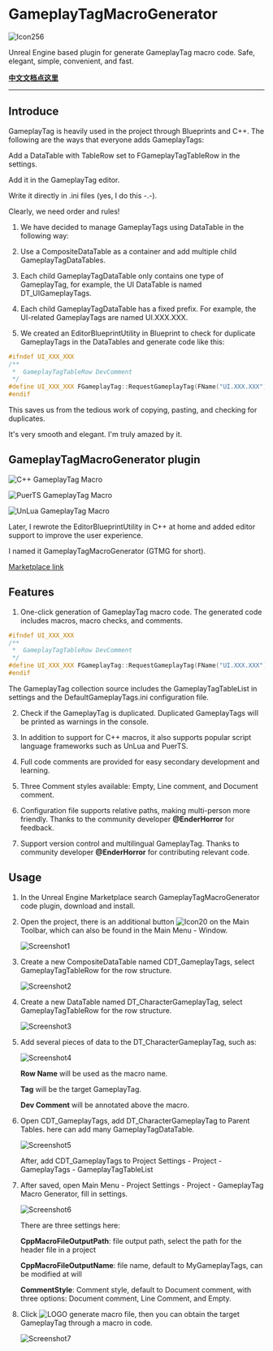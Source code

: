 # GameplayTagMacroGenerator

![Icon256](https://raw.githubusercontent.com/shpz/GameplayTagMacroGenerator/master/images/Icon256.png "LOGO")

Unreal Engine based plugin for generate GameplayTag macro code. Safe, elegant, simple, convenient, and fast.

[**中文文档点这里**](https://zhuanlan.zhihu.com/p/617792556)

---------

## Introduce
GameplayTag is heavily used in the project through Blueprints and C++. The following are the ways that everyone adds GameplayTags:

Add a DataTable with TableRow set to FGameplayTagTableRow in the settings.

Add it in the GameplayTag editor.

Write it directly in .ini files (yes, I do this -.-).

Clearly, we need order and rules!

1. We have decided to manage GameplayTags using DataTable in the following way:

2. Use a CompositeDataTable as a container and add multiple child GameplayTagDataTables.

3. Each child GameplayTagDataTable only contains one type of GameplayTag, for example, the UI DataTable is named DT_UIGameplayTags.

4. Each child GameplayTagDataTable has a fixed prefix. For example, the UI-related GameplayTags are named UI.XXX.XXX.

5. We created an EditorBlueprintUtility in Blueprint to check for duplicate GameplayTags in the DataTables and generate code like this:
``` C++
#ifndef UI_XXX_XXX
/**
 *	GameplayTagTableRow DevComment
 */
#define UI_XXX_XXX FGameplayTag::RequestGameplayTag(FName("UI.XXX.XXX"))
#endif
```

This saves us from the tedious work of copying, pasting, and checking for duplicates.

It's very smooth and elegant. I'm truly amazed by it.

## GameplayTagMacroGenerator plugin

![C++ GameplayTag Macro](https://github.com/shpz/GameplayTagMacroGenerator/assets/23391532/9eee9f1b-2f44-4a99-b220-485c9b9bc18d)

![PuerTS GameplayTag Macro](https://github.com/shpz/GameplayTagMacroGenerator/assets/23391532/bb372095-24df-4354-a623-ef43b8784ebc)

![UnLua GameplayTag Macro](https://github.com/shpz/GameplayTagMacroGenerator/assets/23391532/e1fb780b-2ae2-42ff-ab17-a83bfa1e35be)

Later, I rewrote the EditorBlueprintUtility in C++ at home and added editor support to improve the user experience.

I named it GameplayTagMacroGenerator (GTMG for short).

[Marketplace link](https://www.unrealengine.com/marketplace/zh-CN/product/7fcb315a0984496092e5ee3bc48b2606)

## Features

1. One-click generation of GameplayTag macro code. The generated code includes macros, macro checks, and comments.
``` C++
#ifndef UI_XXX_XXX
/**
 *	GameplayTagTableRow DevComment
 */
#define UI_XXX_XXX FGameplayTag::RequestGameplayTag(FName("UI.XXX.XXX"))
#endif
```
The GameplayTag collection source includes the GameplayTagTableList in settings and the DefaultGameplayTags.ini configuration file.

2. Check if the GameplayTag is duplicated. Duplicated GameplayTags will be printed as warnings in the console.

3. In addition to support for C++ macros, it also supports popular script language frameworks such as UnLua and PuerTS.

4. Full code comments are provided for easy secondary development and learning.

5. Three Comment styles available: Empty, Line comment, and Document comment.

6. Configuration file supports relative paths, making multi-person more friendly. Thanks to the community developer **@EnderHorror** for feedback.

7. Support version control and multilingual GameplayTag. Thanks to community developer **@EnderHorror** for contributing relevant code.

## Usage

1. In the Unreal Engine Marketplace search GameplayTagMacroGenerator code plugin, download and install.

2. Open the project, there is an additional button ![Icon20](https://raw.githubusercontent.com/shpz/GameplayTagMacroGenerator/master/images/Icon20.png "LOGO") on the Main Toolbar, which can also be found in the Main Menu - Window.

    ![Screenshot1](https://raw.githubusercontent.com/shpz/GameplayTagMacroGenerator/master/images/Screenshot1.png)

3. Create a new CompositeDataTable named CDT_GameplayTags, select GameplayTagTableRow for the row structure.

    ![Screenshot2](https://raw.githubusercontent.com/shpz/GameplayTagMacroGenerator/master/images/Screenshot2.png)

4. Create a new DataTable named DT_CharacterGameplayTag, select GameplayTagTableRow for the row structure.

    ![Screenshot3](https://raw.githubusercontent.com/shpz/GameplayTagMacroGenerator/master/images/Screenshot3.png)

5. Add several pieces of data to the DT_CharacterGameplayTag, such as:

    ![Screenshot4](https://raw.githubusercontent.com/shpz/GameplayTagMacroGenerator/master/images/Screenshot4.png)

    **Row Name** will be used as the macro name. 

    **Tag** will be the target GameplayTag. 

    **Dev Comment** will be annotated above the macro.

6. Open CDT_GameplayTags, add DT_CharacterGameplayTag to Parent Tables. here can add many GameplayTagDataTable. 

    ![Screenshot5](https://raw.githubusercontent.com/shpz/GameplayTagMacroGenerator/master/images/Screenshot5.png)

    After, add CDT_GameplayTags to Project Settings - Project - GameplayTags - GameplayTagTableList

7. After saved, open Main Menu - Project Settings - Project - GameplayTag Macro Generator, fill in settings.

    ![Screenshot6](https://raw.githubusercontent.com/shpz/GameplayTagMacroGenerator/master/images/Screenshot6.png)

    There are three settings here:

    **CppMacroFileOutputPath**: file output path, select the path for the header file in a project

    **CppMacroFileOutputName**: file name, default to MyGameplayTags, can be modified at will

    **CommentStyle**: Comment style, default to Document comment, with three options: Document comment, Line Comment, and Empty.

8. Click ![LOGO](https://raw.githubusercontent.com/shpz/GameplayTagMacroGenerator/master/images/Icon20.png "LOGO") generate macro file, then you can obtain the target GameplayTag through a macro in code.

    ![Screenshot7](https://github.com/shpz/GameplayTagMacroGenerator/assets/23391532/7199b277-2587-4bd5-915b-71a4ebcab31c)

